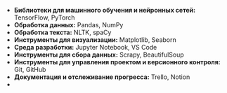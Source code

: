 - **Библиотеки для машинного обучения и нейронных сетей:** TensorFlow, PyTorch
- **Обработка данных:** Pandas, NumPy
- **Обработка текста:** NLTK, spaCy
- **Инструменты для визуализации:** Matplotlib, Seaborn
- **Среда разработки:** Jupyter Notebook, VS Code
- **Инструменты для сбора данных:** Scrapy, BeautifulSoup
- **Инструменты для управления проектом и версионного контроля:** Git, GitHub
- **Документация и отслеживание прогресса:** Trello, Notion
- 